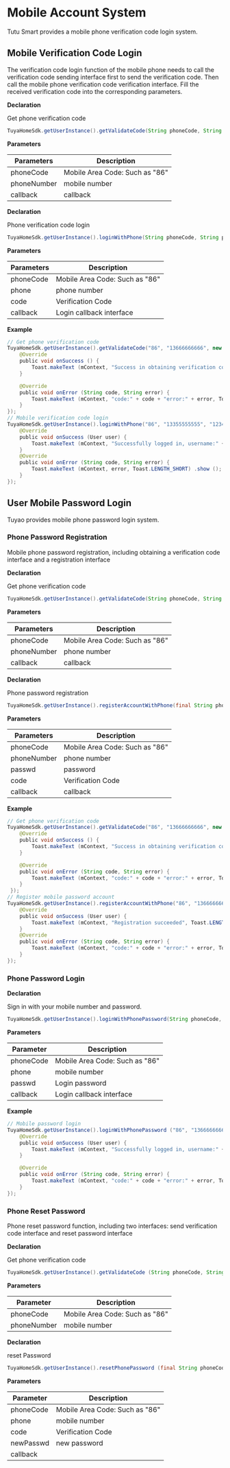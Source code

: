 # Mobile Account System

Tutu Smart provides a mobile phone verification code login system.
## Mobile Verification Code Login

The verification code login function of the mobile phone needs to call the verification code sending interface first to send the verification code. Then call the mobile phone verification code verification interface. Fill the received verification code into the corresponding parameters.

**Declaration**

Get phone verification code

```java
TuyaHomeSdk.getUserInstance().getValidateCode(String phoneCode, String phoneNumber, final IValidateCallback callback);
```

**Parameters**

| Parameters | Description |
| ----------- | ----------------- |
| phoneCode | Mobile Area Code: Such as "86" |
| phoneNumber | mobile number |
| callback | callback |

**Declaration** 

Phone verification code login


```java
TuyaHomeSdk.getUserInstance().loginWithPhone(String phoneCode, String phone, String code, final ILoginCallback callback)
```

**Parameters**

| Parameters | Description |
| ----------- | ----------------- |
|phoneCode | Mobile Area Code: Such as "86" |
| phone | phone number |
| code | Verification Code |
|callback | Login callback interface |

**Example**

```java
// Get phone verification code
TuyaHomeSdk.getUserInstance().getValidateCode("86", "13666666666", new IValidateCallback () {
    @Override
    public void onSuccess () {
        Toast.makeText (mContext, "Success in obtaining verification code", Toast.LENGTH_SHORT) .show ();
    }

    @Override
    public void onError (String code, String error) {
        Toast.makeText (mContext, "code:" + code + "error:" + error, Toast.LENGTH_SHORT) .show ();
    }
});
// Mobile verification code login
TuyaHomeSdk.getUserInstance().loginWithPhone("86", "13355555555", "123456", new ILoginCallback () {
    @Override
    public void onSuccess (User user) {
        Toast.makeText (mContext, "Successfully logged in, username:" + TuyaHomeSdk.getUserInstance (). GetUser (). GetUsername (), Toast.LENGTH_SHORT) .show ();
    }
    @Override
    public void onError (String code, String error) {
        Toast.makeText (mContext, error, Toast.LENGTH_SHORT) .show ();
    }
});
```
## User Mobile Password Login

Tuyao provides mobile phone password login system.
### Phone Password Registration
Mobile phone password registration, including obtaining a verification code interface and a registration interface

**Declaration**

Get phone verification code

```java
TuyaHomeSdk.getUserInstance().getValidateCode(String phoneCode, String phoneNumber, final IValidateCallback callback);
```

**Parameters**

| Parameters | Description |
| ----------- | ----------------- |
| phoneCode | Mobile Area Code: Such as "86" |
| phoneNumber | phone number |
| callback | callback |

**Declaration**

Phone password registration

```java
TuyaHomeSdk.getUserInstance().registerAccountWithPhone(final String phoneCode, final String phoneNumber, final String passwd, final String code, final IRegisterCallback callback);
```

**Parameters**

| Parameters | Description |
| ----------- | ----------------- |
| phoneCode | Mobile Area Code: Such as "86" |
| phoneNumber | phone number |
| passwd | password |
| code | Verification Code |
| callback | callback |

**Example**

```java
// Get phone verification code
TuyaHomeSdk.getUserInstance().getValidateCode("86", "13666666666", new IValidateCallback () {
    @Override
    public void onSuccess () {
        Toast.makeText (mContext, "Success in obtaining verification code", Toast.LENGTH_SHORT) .show ();
    }

    @Override
    public void onError (String code, String error) {
        Toast.makeText (mContext, "code:" + code + "error:" + error, Toast.LENGTH_SHORT) .show ();
    }
 });
// Register mobile password account
TuyaHomeSdk.getUserInstance().registerAccountWithPhone("86", "13666666666", "123456", "124332", new IRegisterCallback () {
    @Override
    public void onSuccess (User user) {
        Toast.makeText (mContext, "Registration succeeded", Toast.LENGTH_SHORT) .show ();
    }
    @Override
    public void onError (String code, String error) {
        Toast.makeText (mContext, "code:" + code + "error:" + error, Toast.LENGTH_SHORT) .show ();
    }
});
```
### Phone Password Login
**Declaration**

Sign in with your mobile number and password.

```java
TuyaHomeSdk.getUserInstance().loginWithPhonePassword(String phoneCode, String phone, String passwd, final ILoginCallback callback);
```

**Parameters**

| Parameter | Description |
| ----------- | ----------------- |
| phoneCode | Mobile Area Code: Such as "86" |
| phone | mobile number |
| passwd | Login password |
callback | Login callback interface |

**Example**

```java
// Mobile password login
TuyaHomeSdk.getUserInstance().loginWithPhonePassword ("86", "13666666666", "123456", new ILoginCallback () {
    @Override
    public void onSuccess (User user) {
        Toast.makeText (mContext, "Successfully logged in, username:" + TuyaHomeSdk.getUserInstance (). GetUser (). GetUsername (), Toast.LENGTH_SHORT) .show ();
    }

    @Override
    public void onError (String code, String error) {
        Toast.makeText (mContext, "code:" + code + "error:" + error, Toast.LENGTH_SHORT) .show ();
    }
});
```
### Phone Reset Password

Phone reset password function, including two interfaces: send verification code interface and reset password interface

**Declaration**

Get phone verification code

```java
TuyaHomeSdk.getUserInstance().getValidateCode (String phoneCode, String phoneNumber, final IValidateCallback callback);
```

**Parameters**

| Parameter | Description |
| ----------- | ----------------- |
|phoneCode | Mobile Area Code: Such as "86" |
| phoneNumber | mobile number |

**Declaration**

reset Password

```java
TuyaHomeSdk.getUserInstance().resetPhonePassword (final String phoneCode, final String phone, final String code, final String newPasswd, final IResetPasswordCallback callback);
```

**Parameters**

| Parameter | Description |
| ----------- | ----------------- |
| phoneCode | Mobile Area Code: Such as "86" |
| phone | mobile number |
| code | Verification Code |
| newPasswd | new password |
| callback |